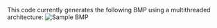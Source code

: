 This code currently generates the following BMP using a multithreaded architecture:
![Sample BMP](/test.bmp)
